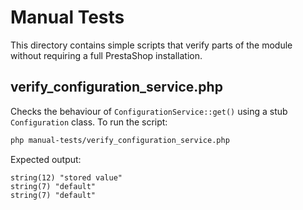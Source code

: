 # Manual Tests

This directory contains simple scripts that verify parts of the module without requiring a full PrestaShop installation.

## verify_configuration_service.php

Checks the behaviour of `ConfigurationService::get()` using a stub `Configuration` class. To run the script:

```bash
php manual-tests/verify_configuration_service.php
```

Expected output:

```
string(12) "stored value"
string(7) "default"
string(7) "default"
```
